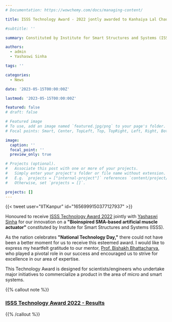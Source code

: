 ```yaml
---
# Documentation: https://wowchemy.com/docs/managing-content/

title: ISSS Technology Award - 2022 jontly awarded to Kanhaiya Lal Chaurasiya and Yashaswi Sinha

#subtitle: ''

summary: Constituted by Institute for Smart Structures and Systems (ISSS), a professional society at IISc Bangalore.

authors: 
  - admin
  - Yashaswi Sinha

tags: ''

categories: 
  - News

date: '2023-05-15T00:00:00Z'

lastmod: '2023-05-15T00:00:00Z'

featured: false
# draft: false

# Featured image
# To use, add an image named `featured.jpg/png` to your page's folder.
# Focal points: Smart, Center, TopLeft, Top, TopRight, Left, Right, BottomLeft, Bottom, BottomRight.

image:
  caption: ''
  focal_point: ''
  preview_only: true

# Projects (optional).
#   Associate this post with one or more of your projects.
#   Simply enter your project's folder or file name without extension.
#   E.g. `projects = ["internal-project"]` references `content/project/deep-learning/index.md`.
#   Otherwise, set `projects = []`.

projects: []
---
```

{{< tweet user="IITKanpur" id="1656999150377127937" >}}

Honoured to receive [ISSS Technology Award 2022](https://isssonline.in/isss-awards-2022/) jointly with [Yashaswi Sinha](https://www.linkedin.com/in/yashaswi-sinha-605483128/) for our innovation on a **"Bioinspired SMA-based artificial muscle actuator"** constituted by Institute for Smart Structures and Systems (ISSS). 

As the nation celebrates **"National Technology Day,"** there could not have been a better moment for us to receive this esteemed award. I would like to express my heartfelt gratitude to our mentor, [Prof. Bishakh Bhattacharya](https://www.iitk.ac.in/smss/#about), who played a pivotal role in our success and encouraged us to strive for excellence in our area of expertise.

This Technology Award is designed for scientists/engineers who undertake major initiatives to commercialize a product in the area of micro and smart systems.

{{% callout note %}}
### [ISSS Technology Award 2022 - Results](https://isssonline.in/isss-awards-2022/)
{{% /callout %}}
